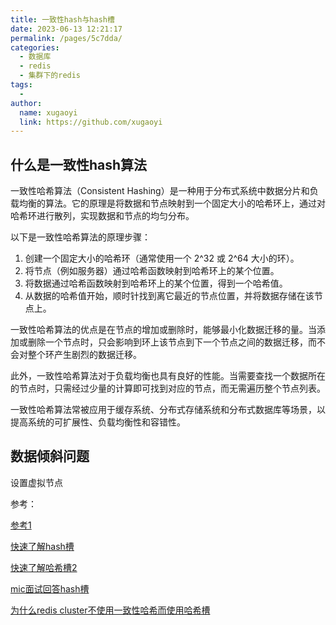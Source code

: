```yaml
---
title: 一致性hash与hash槽
date: 2023-06-13 12:21:17
permalink: /pages/5c7dda/
categories:
  - 数据库
  - redis
  - 集群下的redis
tags:
  - 
author: 
  name: xugaoyi
  link: https://github.com/xugaoyi
---
```



## 什么是一致性hash算法



一致性哈希算法（Consistent Hashing）是一种用于分布式系统中数据分片和负载均衡的算法。它的原理是将数据和节点映射到一个固定大小的哈希环上，通过对哈希环进行散列，实现数据和节点的均匀分布。

以下是一致性哈希算法的原理步骤：

1. 创建一个固定大小的哈希环（通常使用一个 2^32 或 2^64 大小的环）。
2. 将节点（例如服务器）通过哈希函数映射到哈希环上的某个位置。
3. 将数据通过哈希函数映射到哈希环上的某个位置，得到一个哈希值。
4. 从数据的哈希值开始，顺时针找到离它最近的节点位置，并将数据存储在该节点上。

一致性哈希算法的优点是在节点的增加或删除时，能够最小化数据迁移的量。当添加或删除一个节点时，只会影响到环上该节点到下一个节点之间的数据迁移，而不会对整个环产生剧烈的数据迁移。

此外，一致性哈希算法对于负载均衡也具有良好的性能。当需要查找一个数据所在的节点时，只需经过少量的计算即可找到对应的节点，而无需遍历整个节点列表。

一致性哈希算法常被应用于缓存系统、分布式存储系统和分布式数据库等场景，以提高系统的可扩展性、负载均衡性和容错性。



## 数据倾斜问题

设置虚拟节点





参考：

[参考1](http://www.xiaojieboshi.com/redis/Redis%E5%88%86%E5%B8%83%E5%BC%8F%E6%96%B9%E6%A1%88%E5%8F%8A%E4%B8%80%E8%87%B4%E6%80%A7Hash%E7%AE%97%E6%B3%95%E7%B2%BE%E8%AE%B2.html#redis%E5%88%86%E7%89%87%E6%96%B9%E6%A1%88)

[快速了解hash槽](https://www.bilibili.com/video/BV1Hs411j73w/?spm_id_from=333.337.search-card.all.click&vd_source=a05a4698720267eb93bab07197b4276c)

[快速了解哈希槽2](https://www.bilibili.com/video/BV1dL411k7wb/?spm_id_from=333.337.search-card.all.click&vd_source=a05a4698720267eb93bab07197b4276c)

[mic面试回答hash槽](https://www.bilibili.com/video/BV1Jz4y187me/?spm_id_from=333.337.search-card.all.click&vd_source=a05a4698720267eb93bab07197b4276c)

[为什么redis cluster不使用一致性哈希而使用哈希槽](https://juejin.cn/post/7064557796762583047#heading-0)



